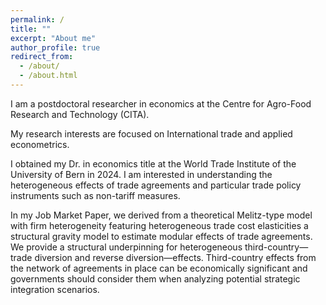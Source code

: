 ```yaml
---
permalink: /
title: ""
excerpt: "About me"
author_profile: true
redirect_from: 
  - /about/
  - /about.html
---
```


I am a postdoctoral researcher in economics at the Centre for Agro-Food Research and Technology (CITA). 

My research interests are focused on International trade and applied econometrics.

I obtained my Dr. in economics title at the World Trade Institute of the University of Bern in 2024. I am interested in understanding the heterogeneous effects of trade agreements and particular trade policy instruments such as non-tariff measures.

In my Job Market Paper, we derived from a theoretical Melitz-type model with firm heterogeneity featuring heterogeneous trade cost elasticities a structural gravity model to estimate modular effects of trade agreements. We provide a structural underpinning for heterogeneous third-country—trade diversion and reverse diversion—effects. Third-country effects from the network of agreements in place can be economically significant and governments should consider them when analyzing potential strategic integration scenarios.
